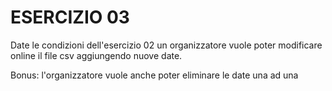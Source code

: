 # ESERCIZIO 03

Date le condizioni dell'esercizio 02 un organizzatore vuole poter modificare online il file csv aggiungendo nuove date.

Bonus:
l'organizzatore vuole anche poter eliminare le date una ad una